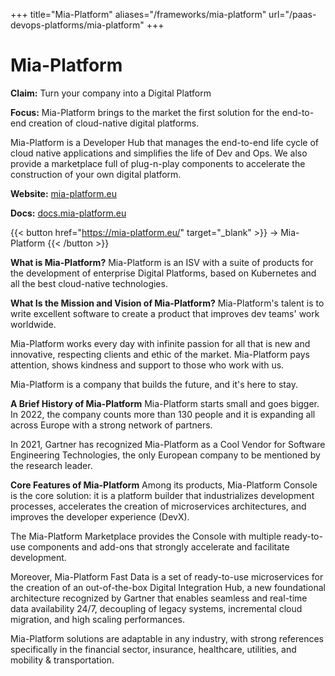 +++
title="Mia-Platform"
aliases="/frameworks/mia-platform"
url="/paas-devops-platforms/mia-platform"
+++

# Mia-Platform

**Claim:** Turn your company into a Digital Platform

**Focus:** Mia-Platform brings to the market the first solution for the end-to-end creation of cloud-native digital platforms.

Mia-Platform is a Developer Hub that manages the end-to-end life cycle of cloud native applications and simplifies the life of Dev and Ops. We also provide a marketplace full of plug-n-play components to accelerate the construction of your own digital platform.

**Website:** [mia-platform.eu](https://mia-platform.eu/)

**Docs:** [docs.mia-platform.eu](https://docs.mia-platform.eu/)

{{< button href="https://mia-platform.eu/" target="_blank" >}}
-> Mia-Platform
{{< /button >}}  

**What is Mia-Platform?**
Mia-Platform is an ISV with a suite of products for the development of enterprise Digital Platforms, based on Kubernetes and all the best cloud-native technologies.


**What Is the Mission and Vision of Mia-Platform?**
Mia-Platform's talent is to write excellent software to create a product that improves dev teams' work worldwide.

Mia-Platform works every day with infinite passion for all that is new and innovative, respecting clients and ethic of the market. Mia-Platform pays attention, shows kindness and support to those who work with us. 

Mia-Platform is a company that builds the future, and it's here to stay. 


**A Brief History of Mia-Platform**
Mia-Platform starts small and goes bigger. In 2022, the company counts more than 130 people and it is expanding all across Europe with a strong network of partners. 

In 2021, Gartner has recognized Mia-Platform as a Cool Vendor for Software Engineering Technologies, the only European company to be mentioned by the research leader.


**Core Features of Mia-Platform**
Among its products, Mia-Platform Console is the core solution: it is a platform builder that industrializes development processes, accelerates the creation of microservices architectures, and improves the developer experience (DevX). 

The Mia-Platform Marketplace provides the Console with multiple ready-to-use components and add-ons that strongly accelerate and facilitate development. 

Moreover, Mia-Platform Fast Data is a set of ready-to-use microservices for the creation of an out-of-the-box Digital Integration Hub, a new foundational architecture recognized by Gartner that enables seamless and real-time data availability 24/7, decoupling of legacy systems, incremental cloud migration, and high scaling performances.

Mia-Platform solutions are adaptable in any industry, with strong references specifically in the financial sector, insurance, healthcare, utilities, and mobility & transportation.

